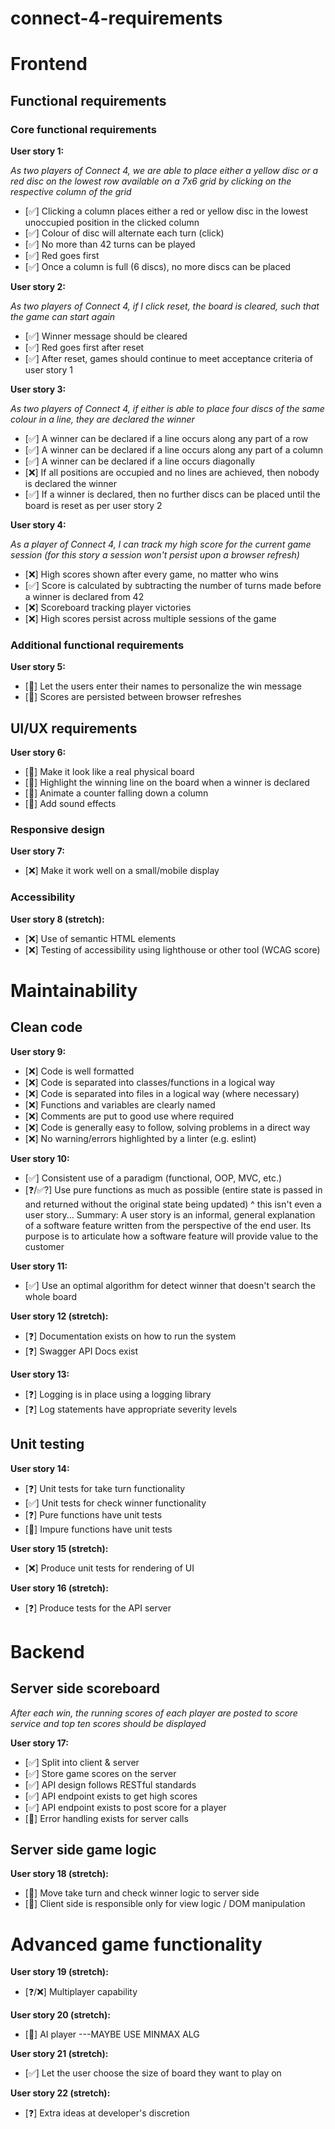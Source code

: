 # connect-4-requirements

# Frontend

## Functional requirements

### Core functional requirements

**User story 1:**

*As two players of Connect 4, we are able to place either a yellow disc or a red disc on the lowest row available on a 7x6 grid by clicking on the respective column of the grid*
- [✅] Clicking a column places either a red or yellow disc in the lowest unoccupied position in the clicked column
- [✅] Colour of disc will alternate each turn (click)
- [✅] No more than 42 turns can be played
- [✅] Red goes first
- [✅] Once a column is full (6 discs), no more discs can be placed

**User story 2:**

*As two players of Connect 4, if I click reset, the board is cleared, such that the game can start again*
- [✅] Winner message should be cleared
- [✅] Red goes first after reset
- [✅] After reset, games should continue to meet acceptance criteria of user story 1

**User story 3:**

*As two players of Connect 4, if either is able to place four discs of the same colour in a line, they are declared the winner*
- [✅] A winner can be declared if a line occurs along any part of a row
- [✅] A winner can be declared if a line occurs along any part of a column
- [✅] A winner can be declared if a line occurs diagonally
- [❌] If all positions are occupied and no lines are achieved, then nobody is declared the winner
- [✅] If a winner is declared, then no further discs can be placed until the board is reset as per user story 2
 
**User story 4:**

*As a player of Connect 4, I can track my high score for the current game session (for this story a session won't persist upon a browser refresh)*
- [❌] High scores shown after every game, no matter who wins
- [✅] Score is calculated by subtracting the number of turns made before a winner is declared from 42
- [❌] Scoreboard tracking player victories
- [❌] High scores persist across multiple sessions of the game

### Additional functional requirements

**User story 5:**
- [🎯] Let the users enter their names to personalize the win message
- [🎯] Scores are persisted between browser refreshes

## UI/UX requirements

**User story 6:**
- [🎯] Make it look like a real physical board
- [🎯] Highlight the winning line on the board when a winner is declared
- [🎯] Animate a counter falling down a column
- [🎯] Add sound effects

### Responsive design

**User story 7:**
- [❌] Make it work well on a small/mobile display

### Accessibility

**User story 8 (stretch):**
- [❌] Use of semantic HTML elements
- [❌] Testing of accessibility using lighthouse or other tool (WCAG score)

# Maintainability

## Clean code

**User story 9:**
- [❌] Code is well formatted
- [❌] Code is separated into classes/functions in a logical way
- [❌] Code is separated into files in a logical way (where necessary)
- [❌] Functions and variables are clearly named
- [❌] Comments are put to good use where required
- [❌] Code is generally easy to follow, solving problems in a direct way
- [❌] No warning/errors highlighted by a linter (e.g. eslint)

**User story 10:**
- [✅] Consistent use of a paradigm (functional, OOP, MVC, etc.)
- [❓/✅?] Use pure functions as much as possible (entire state is passed in and returned without the original state being updated)
^ this isn't even a user story... 
Summary: A user story is an informal, general explanation of a software feature written from the perspective of the end user. Its purpose is to articulate how a software feature will provide value to the customer

**User story 11:**
- [✅] Use an optimal algorithm for detect winner that doesn't search the whole board

**User story 12 (stretch):**
- [❓] Documentation exists on how to run the system
- [❓] Swagger API Docs exist

**User story 13:**
- [❓] Logging is in place using a logging library
- [❓] Log statements have appropriate severity levels

## Unit testing 

**User story 14:**
- [❓] Unit tests for take turn functionality
- [✅] Unit tests for check winner functionality 
- [❓] Pure functions have unit tests
- [🎯] Impure functions have unit tests

**User story 15 (stretch):**
- [❌] Produce unit tests for rendering of UI

**User story 16 (stretch):**
- [❓] Produce tests for the API server

# Backend

## Server side scoreboard

*After each win, the running scores of each player are posted to score service and top ten scores should be displayed*

**User story 17:**
- [✅] Split into client & server
- [✅] Store game scores on the server
- [✅] API design follows RESTful standards
- [✅] API endpoint exists to get high scores
- [✅] API endpoint exists to post score for a player
- [🎯] Error handling exists for server calls
  
## Server side game logic

**User story 18 (stretch):**
- [🎯] Move take turn and check winner logic to server side
- [🎯] Client side is responsible only for view logic / DOM manipulation

# Advanced game functionality 

**User story 19 (stretch):**
- [❓/❌] Multiplayer capability

**User story 20 (stretch):**
- [🎯] AI player ---MAYBE USE MINMAX ALG

**User story 21 (stretch):**
- [✅] Let the user choose the size of board they want to play on

**User story 22 (stretch):**
- [❓] Extra ideas at developer's discretion 
